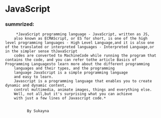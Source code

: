 
# JavaScript
### summrized:


         *JavaScript programming language - JavaScript, written as JS,
        also known as ECMAScript, or ES for short, is one of the high level programming languages ​​- High Level Language,and it is also one of the translated or interpreted languages ​​- Interpreted Language,or in the simpler sense thJavaScript
        codes are converted to MachineCode while running the program that contains the code, and you can refer tothe article Basics of Programming Languages​​to learn more about the different programming 
        languages ​​and their types, and the programming 
        language JavaScript is a simple programming language 
        and easy to learn.
        Javascript is a programming language that enables you to create dynamic and dynamic content,
        control multimedia, animate images, things and everything else.
        Well, not all,but it's surprising what you can achieve
        with just a few lines of Javascript code.*
              

              By Sukayna 
         

